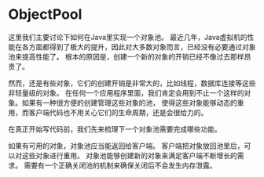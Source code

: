 # ObjectPool
这里我们主要讨论下如何在Java里实现一个对象池。
最近几年，Java虚拟机的性能在各方面都得到了极大的提升，因此对大多数对象而言，已经没有必要通过对象池来提高性能了。
根本的原因是，创建一个新的对象的开销已经不像过去那样昂贵了。

然而，还是有些对象，它们的创建开销是非常大的，比如线程，数据库连接等这些非轻量级的对象。
在任何一个应用程序里面，我们肯定会用到不止一个这样的对象。如果有一种很方便的创建管理这些对象的池，
使得这些对象能够动态的重用，而客户端代码也不用关心它们的生命周期，还是会很给力的。

在真正开始写代码前，我们先来梳理下一个对象池需要完成哪些功能。

如果有可用的对象，对象池应当能返回给客户端。
客户端把对象放回池里后，可以对这些对象进行重用。
对象池能够创建新的对象来满足客户端不断增长的需求。
需要有一个正确关闭池的机制来确保关闭后不会发生内存泄露。
